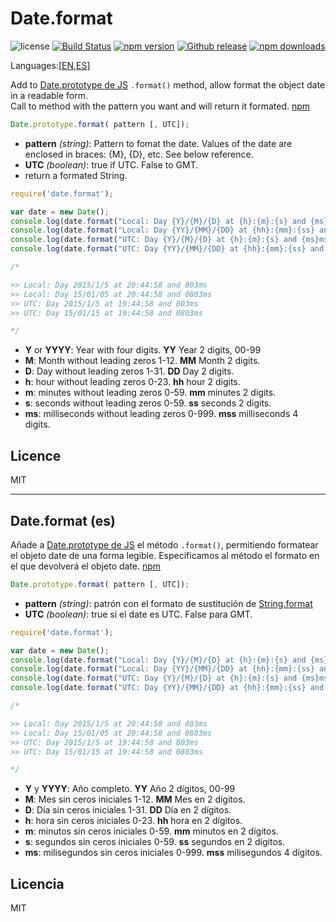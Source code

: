 # Date.format
![license](https://img.shields.io/badge/license-MIT-blue.svg ) [![Build Status](https://img.shields.io/travis/bifuer/Date.format/master.svg)](https://travis-ci.org/bifuer/Date.format) [![npm version](https://img.shields.io/npm/v/date.format.svg)](https://www.npmjs.com/package/date.format) [![Github release](https://img.shields.io/github/release/bifuer/Date.format.svg)](https://github.com/bifuer/Date.format) [![npm downloads](https://img.shields.io/npm/dm/date.format.svg)](https://www.npmjs.com/package/date.format)

Languages:[[EN](#),[ES](#dateformat-es)]

Add to [Date.prototype de JS](https://developer.mozilla.org/en-US/docs/Web/JavaScript/Reference/Global_Objects/Date) `.format()` method, allow format the object date in a readable form.  
Call to method with the pattern you want and will return it formated.
[npm](https://www.npmjs.com/package/date.format)

```javascript
Date.prototype.format( pattern [, UTC]);
````
+ **pattern** *(string)*: Pattern  to fomat the date. Values of the date are enclosed in braces: {M}, {D}, etc. See below reference.
+ **UTC** *(boolean)*: true if UTC. False to GMT.
+ return a formated String.


```javascript
require('date.format');

var date = new Date();
console.log(date.format("Local: Day {Y}/{M}/{D} at {h}:{m}:{s} and {ms}ms"));
console.log(date.format("Local: Day {YY}/{MM}/{DD} at {hh}:{mm}:{ss} and {mss}ms"));
console.log(date.format("UTC: Day {Y}/{M}/{D} at {h}:{m}:{s} and {ms}ms",true));
console.log(date.format("UTC: Day {YY}/{MM}/{DD} at {hh}:{mm}:{ss} and {mss}ms",true));

/*

>> Local: Day 2015/1/5 at 20:44:58 and 803ms
>> Local: Day 15/01/05 at 20:44:58 and 0803ms
>> UTC: Day 2015/1/5 at 19:44:58 and 803ms
>> UTC: Day 15/01/15 at 19:44:58 and 0803ms

*/
```
+ **Y** or **YYYY**: Year with four digits. **YY** Year 2 digits, 00-99
+ **M**: Month without leading zeros 1-12. **MM** Month 2 digits. 
+ **D**: Day without leading zeros 1-31. **DD** Day 2 digits.
+ **h**: hour without leading zeros 0-23. **hh** hour 2 digits.
+ **m**: minutes without leading zeros 0-59. **mm** minutes 2 digits.
+ **s**: seconds without leading zeros 0-59. **ss** seconds 2 digits.
+ **ms**: milliseconds without leading zeros 0-999. **mss** milliseconds 4 digits. 


## Licence
MIT

---

## Date.format (es)

Añade a [Date.prototype de JS](https://developer.mozilla.org/en-US/docs/Web/JavaScript/Reference/Global_Objects/Date) el método `.format()`, permitiendo formatear el objeto date de una forma legible. 
Especificamos al método el formato en el que devolverá el objeto date.
[npm](https://www.npmjs.com/package/date.format)

```javascript
Date.prototype.format( pattern [, UTC]);
````
+ **pattern** *(string)*: patrón con el formato de sustitución de [String.format](#https://github.com/bifuer/String.format)
+ **UTC** *(boolean)*: true si el date es UTC. False para GMT.


```javascript
require('date.format');

var date = new Date();
console.log(date.format("Local: Day {Y}/{M}/{D} at {h}:{m}:{s} and {ms}ms"));
console.log(date.format("Local: Day {YY}/{MM}/{DD} at {hh}:{mm}:{ss} and {mss}ms"));
console.log(date.format("UTC: Day {Y}/{M}/{D} at {h}:{m}:{s} and {ms}ms",true));
console.log(date.format("UTC: Day {YY}/{MM}/{DD} at {hh}:{mm}:{ss} and {mss}ms",true));

/*

>> Local: Day 2015/1/5 at 20:44:58 and 803ms
>> Local: Day 15/01/05 at 20:44:58 and 0803ms
>> UTC: Day 2015/1/5 at 19:44:58 and 803ms
>> UTC: Day 15/01/15 at 19:44:58 and 0803ms

*/
```
+ **Y** y **YYYY**: Año completo. **YY** Año 2 dígitos, 00-99
+ **M**: Mes sin ceros iniciales 1-12. **MM** Mes en 2 dígitos. 
+ **D**: Día sin ceros iniciales 1-31. **DD** Día en 2 dígitos.
+ **h**: hora sin ceros iniciales 0-23. **hh** hora en 2 dígitos.
+ **m**: minutos sin ceros iniciales 0-59. **mm** minutos en 2 dígitos.
+ **s**: segundos sin ceros iniciales 0-59. **ss** segundos en 2 dígitos.
+ **ms**: milisegundos sin ceros iniciales 0-999. **mss** milisegundos 4 dígitos. 


## Licencia
MIT
